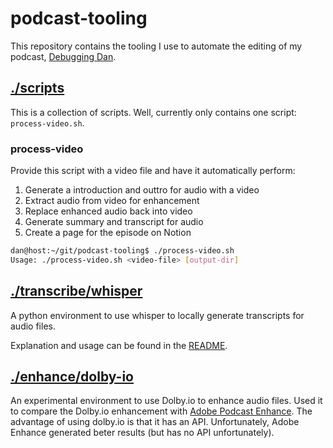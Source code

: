 # podcast-tooling

This repository contains the tooling I use to automate the editing of my podcast, [Debugging Dan](https://www.debuggingdan.com).

## [./scripts](./scripts)

This is a collection of scripts. Well, currently only contains one script: `process-video.sh`.

### process-video

Provide this script with a video file and have it automatically perform:

1. Generate a introduction and outtro for audio with a video
2. Extract audio from video for enhancement
3. Replace enhanced audio back into video
4. Generate summary and transcript for audio
5. Create a page for the episode on Notion

```bash
dan@host:~/git/podcast-tooling$ ./process-video.sh
Usage: ./process-video.sh <video-file> [output-dir]
```

## [./transcribe/whisper](./transcribe/whisper)

A python environment to use whisper to locally generate transcripts for audio files.

Explanation and usage can be found in the [README](./transcribe/whisper/README.MD).

## [./enhance/dolby-io](./enhance/dolby-io/)

An experimental environment to use Dolby.io to enhance audio files. Used it to compare the Dolby.io enhancement
with [Adobe Podcast Enhance](https://podcast.adobe.com/enhance). The advantage of using dolby.io is that it has
an API. Unfortunately, Adobe Enhance generated beter results (but has no API unfortunately).

